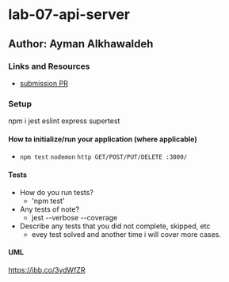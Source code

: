 # lab-07-api-server
## Author: Ayman Alkhawaldeh

### Links and Resources

- [submission PR](https://github.com/ayman-401-advanced-javascript/lab-07-api-server/actions/runs/32069508)


### Setup
npm i jest eslint express supertest

#### How to initialize/run your application (where applicable)

- `npm test` `nodemon` `http GET/POST/PUT/DELETE :3000/ `

#### Tests

- How do you run tests?
     - 'npm test'
- Any tests of note?
     - jest --verbose --coverage
- Describe any tests that you did not complete, skipped, etc
     - evey test solved and another time i will cover more cases.
#### UML

https://ibb.co/3ydWfZR
